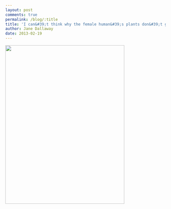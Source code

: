 ```yaml
---
layout: post
comments: true
permalink: /blog/:title
title: 'I can&#39;t think why the female human&#39;s plants don&#39;t grow...'
author: Jane Dallaway
date: 2013-02-19
---
```


<div><a href="//static.skitters.dallaway.com/XTphoto.JPG"><img width="374" src="//static.skitters.dallaway.com/XTphoto.JPG.500.JPG" height="500"></a></div>


 
    
